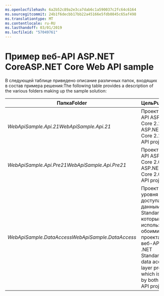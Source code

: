 ```yaml
---
ms.openlocfilehash: 6a2b52c89a2e3ca7dab6c1a590037c2fc64c6164
ms.sourcegitcommit: 24b1f6decbb17bb22a45166e5fdb0845c65af498
ms.translationtype: MT
ms.contentlocale: ru-RU
ms.lasthandoff: 03/01/2019
ms.locfileid: "57049761"
---
```

# <a name="aspnet-core-web-api-sample"></a><span data-ttu-id="908d0-101">Пример веб-API ASP.NET Core</span><span class="sxs-lookup"><span data-stu-id="908d0-101">ASP.NET Core Web API sample</span></span>

<span data-ttu-id="908d0-102">В следующей таблице приведено описание различных папок, входящих в состав примера решения:</span><span class="sxs-lookup"><span data-stu-id="908d0-102">The following table provides a description of the various folders making up the sample solution:</span></span>


|              <span data-ttu-id="908d0-103">Папка</span><span class="sxs-lookup"><span data-stu-id="908d0-103">Folder</span></span>              |                                        <span data-ttu-id="908d0-104">Цель</span><span class="sxs-lookup"><span data-stu-id="908d0-104">Purpose</span></span>                                        |
|----------------------------------|---------------------------------------------------------------------------------------|
|   <span data-ttu-id="908d0-105"><em>WebApiSample.Api.21</em></span><span class="sxs-lookup"><span data-stu-id="908d0-105"><em>WebApiSample.Api.21</em></span></span>   |                         <span data-ttu-id="908d0-106">Проект веб-API ASP.NET Core 2.1.</span><span class="sxs-lookup"><span data-stu-id="908d0-106">An ASP.NET Core 2.1 Web API project.</span></span>                          |
| <span data-ttu-id="908d0-107"><em>WebApiSample.Api.Pre21</em></span><span class="sxs-lookup"><span data-stu-id="908d0-107"><em>WebApiSample.Api.Pre21</em></span></span>  |                         <span data-ttu-id="908d0-108">Проект веб-API ASP.NET Core 2.0.</span><span class="sxs-lookup"><span data-stu-id="908d0-108">An ASP.NET Core 2.0 Web API project.</span></span>                          |
| <span data-ttu-id="908d0-109"><em>WebApiSample.DataAccess</em></span><span class="sxs-lookup"><span data-stu-id="908d0-109"><em>WebApiSample.DataAccess</em></span></span> | <span data-ttu-id="908d0-110">Проект уровня доступа к данным .NET Standard 2.0, который используется обоими проектами веб-API.</span><span class="sxs-lookup"><span data-stu-id="908d0-110">A .NET Standard 2.0 data access layer project which is used by both Web API projects.</span></span> |

